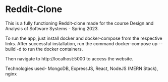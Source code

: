 # Reddit-Clone
This is a fully functioning Reddit-clone made for the course Design and Analysis of Software Systems - Spring 2023.

To run the app, just install docker and docker-compose from the respective links. After successful installation, run the command docker-compose up --build -d to run the docker containers.

Then navigate to http://localhost:5000 to access the website.

Technologies used- MongoDB, ExpressJS, React, NodeJS (MERN Stack), nginx
